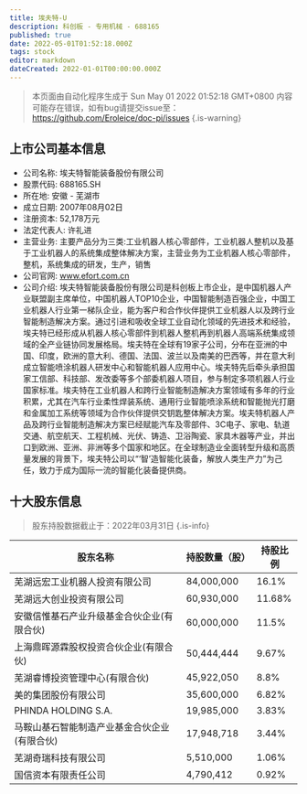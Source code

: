 ```yaml
---
title: 埃夫特-U
description: 科创板 - 专用机械 - 688165
published: true
date: 2022-05-01T01:52:18.000Z
tags: stock
editor: markdown
dateCreated: 2022-01-01T00:00:00.000Z
---
```


> 本页面由自动化程序生成于 Sun May 01 2022 01:52:18 GMT+0800
> 内容可能存在错误，如有bug请提交issue至：https://github.com/Eroleice/doc-pi/issues
{.is-warning}

## 上市公司基本信息
- 公司名称: 埃夫特智能装备股份有限公司
- 股票代码: 688165.SH
- 所在地: 安徽 - 芜湖市
- 成立日期: 2007年08月02日
- 注册资本: 52,178万元
- 法定代表人: 许礼进
- 主营业务: 主要产品分为三类:工业机器人核心零部件，工业机器人整机以及基于工业机器人的系统集成整体解决方案，主营业务为工业机器人核心零部件，整机，系统集成的研发，生产，销售
- 公司官网: www.efort.com.cn
- 公司介绍: 埃夫特智能装备股份有限公司是科创板上市企业，是中国机器人产业联盟副主席单位，中国机器人TOP10企业，中国智能制造百强企业，中国工业机器人行业第一梯队企业，能为客户和合作伙伴提供工业机器人以及跨行业智能制造解决方案。通过引进和吸收全球工业自动化领域的先进技术和经验，埃夫特已经形成从机器人核心零部件到机器人整机再到机器人高端系统集成领域的全产业链协同发展格局。埃夫特在全球有19家子公司，分布在亚洲的中国、印度，欧洲的意大利、德国、法国、波兰以及南美的巴西等，并在意大利成立智能喷涂机器人研发中心和智能机器人应用中心。埃夫特先后牵头承担国家工信部、科技部、发改委等多个部委机器人项目，参与制定多项机器人行业国家标准。埃夫特在工业机器人和跨行业智能制造解决方案领域有多年的行业积累，尤其在汽车行业柔性焊装系统、通用行业智能喷涂系统和智能抛光打磨和金属加工系统等领域为合作伙伴提供交钥匙整体解决方案。埃夫特机器人产品及跨行业智能制造解决方案已经赋能汽车及零部件、3C电子、家电、轨道交通、航空航天、工程机械、光伏、铸造、卫浴陶瓷、家具木器等产业，并出口到欧洲、亚洲、非洲等多个国家和地区。在全球制造业全面转型升级和高质量发展的背景下，埃夫特公司以“‘智’造智能化装备，解放人类生产力”为己任，致力于成为国际一流的智能化装备提供商。


## 十大股东信息
> 股东持股数据截止于：2022年03月31日
{.is-info}

| 股东名称 | 持股数量（股） | 持股比例 |
| --- | --- | --- |
| 芜湖远宏工业机器人投资有限公司 | 84,000,000 | 16.1% |
| 芜湖远大创业投资有限公司 | 60,930,000 | 11.68% |
| 安徽信惟基石产业升级基金合伙企业(有限合伙) | 60,000,000 | 11.5% |
| 上海鼎晖源霖股权投资合伙企业(有限合伙) | 50,444,444 | 9.67% |
| 芜湖睿博投资管理中心(有限合伙) | 45,922,050 | 8.8% |
| 美的集团股份有限公司 | 35,600,000 | 6.82% |
| PHINDA HOLDING S.A. | 19,985,000 | 3.83% |
| 马鞍山基石智能制造产业基金合伙企业(有限合伙) | 17,948,718 | 3.44% |
| 芜湖奇瑞科技有限公司 | 5,510,000 | 1.06% |
| 国信资本有限责任公司 | 4,790,412 | 0.92% |




